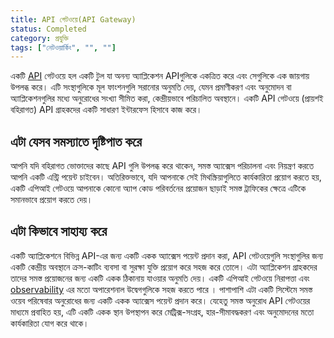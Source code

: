```yaml
---
title: API গেটওয়ে(API Gateway)
status: Completed
category: প্রযুক্তি
tags: ["নেটওয়ার্কিং", "", ""]
---
```


একটি [API](/bn/application-programming-interface/) গেটওয়ে হল একটি টুল যা
অনন্য অ্যাপ্লিকেশন APIগুলিকে একত্রিত করে এবং সেগুলিকে এক জায়গায় উপলব্ধ করে।
এটি সংস্থাগুলিকে মূল ফাংশনগুলি সরানোর অনুমতি দেয়,
যেমন প্রমাণীকরণ এবং অনুমোদন বা অ্যাপ্লিকেশনগুলির মধ্যে অনুরোধের সংখ্যা সীমিত করা,
কেন্দ্রীয়ভাবে পরিচালিত অবস্থানে।
একটি API গেটওয়ে (প্রায়শই বহিরাগত) API গ্রাহকদের একটি সাধারণ ইন্টারফেস হিসাবে কাজ করে।

## এটা যেসব সমস্যাতে দৃষ্টিপাত করে

আপনি যদি বহিরাগত ভোক্তাদের কাছে API গুলি উপলব্ধ করে থাকেন,
সমস্ত অ্যাক্সেস পরিচালনা এবং নিয়ন্ত্রণ করতে আপনি একটি এন্ট্রি পয়েন্ট চাইবেন।
অতিরিক্তভাবে, যদি আপনাকে সেই মিথস্ক্রিয়াগুলিতে কার্যকারিতা প্রয়োগ করতে হয়,
একটি এপিআই গেটওয়ে আপনাকে কোনো অ্যাপ কোড পরিবর্তনের প্রয়োজন ছাড়াই সমস্ত ট্রাফিকের ক্ষেত্রে এটিকে সমানভাবে প্রয়োগ করতে দেয়।

## এটা কিভাবে সাহায্য করে

একটি অ্যাপ্লিকেশনে বিভিন্ন API-এর জন্য একটি একক অ্যাক্সেস পয়েন্ট প্রদান করা,
API গেটওয়েগুলি সংস্থাগুলির জন্য একটি কেন্দ্রীয় অবস্থানে ক্রস-কাটিং ব্যবসা বা সুরক্ষা যুক্তি প্রয়োগ করে সহজ করে তোলে।
 এটা অ্যাপ্লিকেশন গ্রাহকদের তাদের সমস্ত প্রয়োজনের জন্য একটি একক ঠিকানায় যাওয়ার অনুমতি দেয়।
একটি এপিআই গেটওয়ে নিরাপত্তা এবং [observability](/bn/observability/)  এর মতো অপারেশনাল উদ্বেগগুলিকে সহজ করতে পারে ।
পাশাপাশি এটা একটি সিস্টেমে সমস্ত ওয়েব পরিষেবার অনুরোধের জন্য একটি একক অ্যাক্সেস পয়েন্ট প্রদান করে।
যেহেতু সমস্ত অনুরোধ API গেটওয়ের মাধ্যমে প্রবাহিত হয়, এটি একটি একক স্থান উপস্থাপন করে
মেট্রিক্স-সংগ্রহ, হার-সীমাবদ্ধকরণ এবং অনুমোদনের মতো কার্যকারিতা যোগ করে থাকে।
